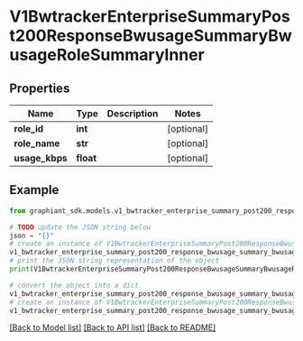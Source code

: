 # V1BwtrackerEnterpriseSummaryPost200ResponseBwusageSummaryBwusageRoleSummaryInner


## Properties

Name | Type | Description | Notes
------------ | ------------- | ------------- | -------------
**role_id** | **int** |  | [optional] 
**role_name** | **str** |  | [optional] 
**usage_kbps** | **float** |  | [optional] 

## Example

```python
from graphiant_sdk.models.v1_bwtracker_enterprise_summary_post200_response_bwusage_summary_bwusage_role_summary_inner import V1BwtrackerEnterpriseSummaryPost200ResponseBwusageSummaryBwusageRoleSummaryInner

# TODO update the JSON string below
json = "{}"
# create an instance of V1BwtrackerEnterpriseSummaryPost200ResponseBwusageSummaryBwusageRoleSummaryInner from a JSON string
v1_bwtracker_enterprise_summary_post200_response_bwusage_summary_bwusage_role_summary_inner_instance = V1BwtrackerEnterpriseSummaryPost200ResponseBwusageSummaryBwusageRoleSummaryInner.from_json(json)
# print the JSON string representation of the object
print(V1BwtrackerEnterpriseSummaryPost200ResponseBwusageSummaryBwusageRoleSummaryInner.to_json())

# convert the object into a dict
v1_bwtracker_enterprise_summary_post200_response_bwusage_summary_bwusage_role_summary_inner_dict = v1_bwtracker_enterprise_summary_post200_response_bwusage_summary_bwusage_role_summary_inner_instance.to_dict()
# create an instance of V1BwtrackerEnterpriseSummaryPost200ResponseBwusageSummaryBwusageRoleSummaryInner from a dict
v1_bwtracker_enterprise_summary_post200_response_bwusage_summary_bwusage_role_summary_inner_from_dict = V1BwtrackerEnterpriseSummaryPost200ResponseBwusageSummaryBwusageRoleSummaryInner.from_dict(v1_bwtracker_enterprise_summary_post200_response_bwusage_summary_bwusage_role_summary_inner_dict)
```
[[Back to Model list]](../README.md#documentation-for-models) [[Back to API list]](../README.md#documentation-for-api-endpoints) [[Back to README]](../README.md)


